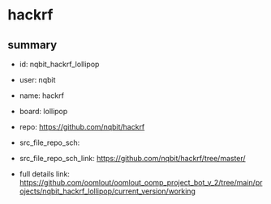 # hackrf
 
## summary 
* id: nqbit_hackrf_lollipop
* user: nqbit
* name: hackrf
* board: lollipop
* repo: https://github.com/nqbit/hackrf



* src_file_repo_sch: 
* src_file_repo_sch_link: https://github.com/nqbit/hackrf/tree/master/
* full details link: https://github.com/oomlout/oomlout_oomp_project_bot_v_2/tree/main/projects/nqbit_hackrf_lollipop/current_version/working  








